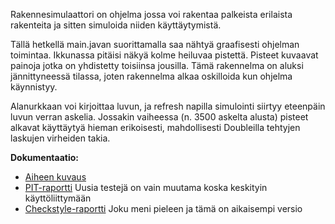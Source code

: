 ﻿Rakennesimulaattori on ohjelma jossa voi rakentaa palkeista erilaista rakenteita ja sitten simuloida niiden käyttäytymistä.

Tällä hetkellä main.javan suorittamalla saa nähtyä graafisesti ohjelman toimintaa. Ikkunassa pitäisi näkyä kolme heiluvaa pistettä. Pisteet kuvaavat painoja jotka on yhdistetty toisiinsa jousilla. Tämä rakennelma on aluksi jännittyneessä tilassa, joten rakennelma alkaa oskilloida kun ohjelma käynnistyy. 

Alanurkkaan voi kirjoittaa luvun, ja refresh napilla simulointi siirtyy eteenpäin luvun verran askelia. Jossakin vaiheessa (n. 3500 askelta alusta) pisteet alkavat käyttäytyä hieman erikoisesti, mahdollisesti Doubleilla tehtyjen laskujen virheiden takia.

**Dokumentaatio:**

 
* [ Aiheen kuvaus](dokumentaatio/aiheenKuvausJaRakenne.md)
* [ PIT-raportti](dokumentaatio/201606022354/index.html) Uusia testejä on vain muutama koska keskityin käyttöliittymään
* [ Checkstyle-raportti](dokumentaatio/checkstyle.html) Joku meni pieleen ja tämä on aikaisempi versio
